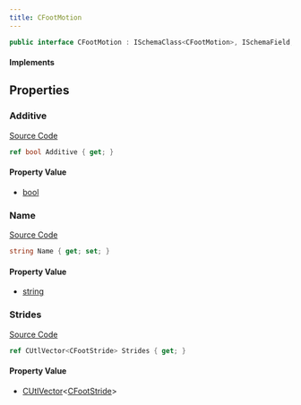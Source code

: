 ```yaml
---
title: CFootMotion
---
```


```csharp
public interface CFootMotion : ISchemaClass<CFootMotion>, ISchemaField, ISchemaClass, INativeHandle
```

#### Implements

## Properties

### Additive

[Source Code](https://github.com/swiftly-solution/swiftlys2/blob/main/managed/src/SwiftlyS2.Generated/Schemas/Interfaces/CFootMotion.cs#L21)

```csharp
ref bool Additive { get; }
```

#### Property Value

- [bool](https://learn.microsoft.com/dotnet/api/system.boolean)

### Name

[Source Code](https://github.com/swiftly-solution/swiftlys2/blob/main/managed/src/SwiftlyS2.Generated/Schemas/Interfaces/CFootMotion.cs#L19)

```csharp
string Name { get; set; }
```

#### Property Value

- [string](https://learn.microsoft.com/dotnet/api/system.string)

### Strides

[Source Code](https://github.com/swiftly-solution/swiftlys2/blob/main/managed/src/SwiftlyS2.Generated/Schemas/Interfaces/CFootMotion.cs#L17)

```csharp
ref CUtlVector<CFootStride> Strides { get; }
```

#### Property Value

- [CUtlVector](/docs/api/-1)<[CFootStride](/docs/api/shared/schemadefinitions/cfootstride)>

